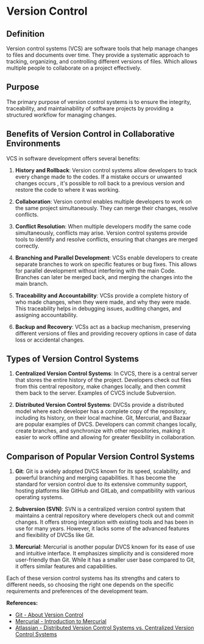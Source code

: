 # Version Control

## Definition
Version control systems (VCS) are software tools that help manage changes to files and documents over time. They provide a systematic approach to tracking, organizing, and controlling different versions of files. Which allows multiple people to collaborate on a project effectively. 
## Purpose
The primary purpose of version control systems is to ensure the integrity, traceability, and maintainability of software projects by providing a structured workflow for managing changes.

## Benefits of Version Control in Collaborative Environments
VCS in software development offers several benefits:

1. **History and Rollback**: Version control systems allow developers to track every change made to the codes. If a mistake occurs or unwanted changes occurs , it's possible to roll back to a previous version and restore the code to where it was working.

2. **Collaboration**: Version control enables multiple developers to work on the same project simultaneously. They can merge their changes, resolve conflicts.

3. **Conflict Resolution**: When multiple developers modify the same code simultaneously, conflicts may arise. Version control systems provide tools to identify and resolve conflicts, ensuring that changes are merged correctly.

4. **Branching and Parallel Development**: VCSs enable developers to create separate branches to work on specific features or bug fixes. This allows for parallel development without interfering with the main Code. Branches can later be merged back, and merging the changes into the main branch.

5. **Traceability and Accountability**: VCSs provide a complete history of who made changes, when they were made, and why they were made. This traceability helps in debugging issues, auditing changes, and assigning accountability.

6. **Backup and Recovery**: VCSs act as a backup mechanism, preserving different versions of files and providing recovery options in case of data loss or accidental changes.

## Types of Version Control Systems

1. **Centralized Version Control Systems**: In CVCS, there is a central server that stores the entire history of the project. Developers check out files from this central repository, make changes locally, and then commit them back to the server. Examples of CVCS include Subversion.

2. **Distributed Version Control Systems**: DVCSs provide a distributed model where each developer has a complete copy of the repository, including its history, on their local machine. Git, Mercurial, and Bazaar are popular examples of DVCS. Developers can commit changes locally, create branches, and synchronize with other repositories, making it easier to work offline and allowing for greater flexibility in collaboration.

## Comparison of Popular Version Control Systems

1. **Git**: Git is a widely adopted DVCS known for its speed, scalability, and powerful branching and merging capabilities. It has become the standard for version control due to its extensive community support, hosting platforms like GitHub and GitLab, and compatibility with various operating systems.

2. **Subversion (SVN)**: SVN is a centralized version control system that maintains a central repository where developers check out and commit changes. It offers strong integration with existing tools and has been in use for many years. However, it lacks some of the advanced features and flexibility of DVCSs like Git.

3. **Mercurial**: Mercurial is another popular DVCS known for its ease of use and intuitive interface. It emphasizes simplicity and is considered more user-friendly than Git. While it has a smaller user base compared to Git, it offers similar features and capabilities.

Each of these version control systems has its strengths and caters to different needs, so choosing the right one depends on the specific requirements and preferences of the development team.

**References:**
- [Git - About Version Control](https://git-scm.com/about/version-control)
- [Mercurial - Introduction to Mercurial](https://www.mercurial-scm.org/guide)
- [Atlassian - Distributed Version Control Systems vs. Centralized Version Control Systems](https://www.atlassian.com/blog/software-teams/version-control-centralized-dvcs)
